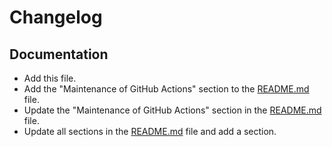 # Changelog

## Documentation
- Add this file.
- Add the "Maintenance of GitHub Actions" section to the [README.md](https://github.com/autokey/autokey.github.io/blob/master/README.md) file.
- Update the "Maintenance of GitHub Actions" section in the [README.md](https://github.com/autokey/autokey.github.io/blob/master/README.md) file.
- Update all sections in the [README.md](https://github.com/autokey/autokey.github.io/blob/master/README.md) file and add a section.
